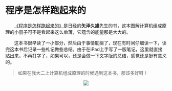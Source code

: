 # 程序是怎样跑起来的

&nbsp;&nbsp;&nbsp;&nbsp;&nbsp;&nbsp;&nbsp;[《程序是怎样跑起来的》](https://book.douban.com/subject/26365491/)是日经的**矢泽久雄**先生的书，这本图解计算机组成原理的小册子可不是看起来这么单薄，它蕴含的能量那是大大的。

&nbsp;&nbsp;&nbsp;&nbsp;&nbsp;&nbsp;&nbsp;这本书很早读了一小部分，然后由于事情耽搁了，现在有时间仔细读一下，读完这本书后记录一些札记做些总结。由于在iPad上手写了一版笔记，这里就直接贴出来，不再打字了，如果可以，还是会做一下文字版的总结，感觉还是挺有意义的。

> 如果在我大二上计算机组成原理的时候遇到这本书，那该多好呀！

<center>
<img src="https://weipeng2k.github.io/hot-wind/resources/program-how-to-run/preface.jpg" />
</center>
